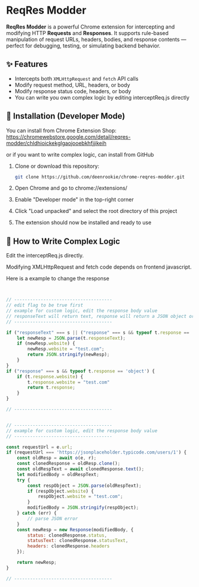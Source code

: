 # ReqRes Modder

**ReqRes Modder** is a powerful Chrome extension for intercepting and modifying HTTP **Requests** and **Responses**. It supports rule-based manipulation of request URLs, headers, bodies, and response contents — perfect for debugging, testing, or simulating backend behavior.


## ✨ Features

- Intercepts both `XMLHttpRequest` and `fetch` API calls
- Modify request method, URL, headers, or body
- Modify response status code, headers, or body
- You can write you own complex logic by editing interceptReq.js directly


## 🔧 Installation (Developer Mode)

You can install from Chrome Extension Shop: https://chromewebstore.google.com/detail/reqres-modder/chldhioickekglgaojooebkhfjjikeih

or if you want to write complex logic, can install from GitHub

1. Clone or download this repository:
   ```bash
   git clone https://github.com/deenrookie/chrome-reqres-modder.git
    ```

2. Open Chrome and go to chrome://extensions/

3. Enable "Developer mode" in the top-right corner

4. Click "Load unpacked" and select the root directory of this project

5. The extension should now be installed and ready to use


## 🚀 How to Write Complex Logic

Edit the interceptReq.js directly.

Modifying XMLHttpRequest and fetch code depends on frontend javascript.

Here is a example to change the response 


```javascript


// -------------------------------------
// edit flag to be true first
// example for custom logic, edit the response body value
// responseText will return text, response will return a JSON object or text
// -------------------------------------

if ("responseText" === s || ("response" === s && typeof t.response == 'string')) {
    let newResp = JSON.parse(t.responseText);
    if (newResp.website) {
        newResp.website = "test.com";
        return JSON.stringify(newResp);
    }
}
if ("response" === s && typeof t.response == 'object') {
    if (t.response.website) {
        t.response.website = "test.com"
        return t.response;
    }
}

// -------------------------------------



```


```javascript
// -------------------------------------
// example for custom logic, edit the response body value
// -------------------------------------

const requestUrl = e.url;
if (requestUrl === 'https://jsonplaceholder.typicode.com/users/1') {
    const oldResp = await o(e, r);
    const clonedResponse = oldResp.clone();
    const oldRespText = await clonedResponse.text();
    let modifiedBody = oldRespText;
    try {
        const respObject = JSON.parse(oldRespText);
        if (respObject.website) {
            respObject.website = "test.com";
        }
        modifiedBody = JSON.stringify(respObject);
    } catch (err) {
        // parse JSON error
    }
    const newResp = new Response(modifiedBody, {
        status: clonedResponse.status,
        statusText: clonedResponse.statusText,
        headers: clonedResponse.headers
    });

    return newResp;
}

// -------------------------------------



```